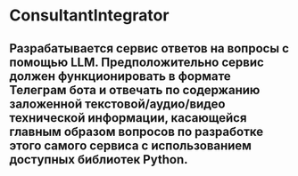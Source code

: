 # ConsultantIntegrator
## Разрабатывается сервис ответов на вопросы с помощью LLM. Предположительно сервис должен функционировать в формате Телеграм бота и отвечать по содержанию заложенной текстовой/аудио/видео технической информации, касающейся главным образом вопросов по разработке этого самого сервиса с использованием доступных библиотек Python.
